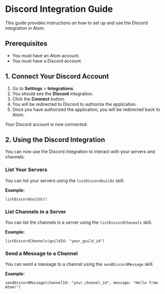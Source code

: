 # Discord Integration Guide

This guide provides instructions on how to set up and use the Discord integration in Atom.

## Prerequisites

- You must have an Atom account.
- You must have a Discord account.

## 1. Connect Your Discord Account

1.  Go to **Settings** > **Integrations**.
2.  You should see the **Discord** integration.
3.  Click the **Connect** button.
4.  You will be redirected to Discord to authorize the application.
5.  Once you have authorized the application, you will be redirected back to Atom.

Your Discord account is now connected.

## 2. Using the Discord Integration

You can now use the Discord integration to interact with your servers and channels.

### List Your Servers

You can list your servers using the `listDiscordGuilds` skill.

**Example:**

```
listDiscordGuilds()
```

### List Channels in a Server

You can list the channels in a server using the `listDiscordChannels` skill.

**Example:**

```
listDiscordChannels(guildId: "your_guild_id")
```

### Send a Message to a Channel

You can send a message to a channel using the `sendDiscordMessage` skill.

**Example:**

```
sendDiscordMessage(channelId: "your_channel_id", message: "Hello from Atom!")
```
